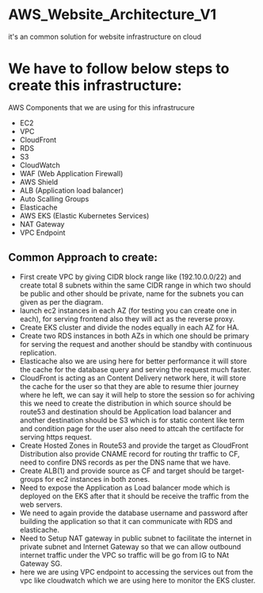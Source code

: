 # AWS_Website_Architecture_V1
it's an common solution for website infrastructure on cloud

# We have to follow below steps to create this infrastructure:
AWS Components that we are using for this infrastrucure
- EC2
- VPC
- CloudFront
- RDS
- S3
- CloudWatch
- WAF (Web Application Firewall)
- AWS Shield
- ALB (Application load balancer)
- Auto Scalling Groups
- Elasticache
- AWS EKS (Elastic Kubernetes Services)
- NAT Gateway
- VPC Endpoint

## Common Approach to create:

- First create VPC by giving CIDR block range like (192.10.0.0/22) and create total 8 subnets within the same CIDR range in which two should be public and other should be private, name for the subnets you can given as per the diagram.
- launch ec2 instances in each AZ (for testing you can create one in each), for serving frontend also they will act as the reverse proxy.
- Create EKS cluster and divide the nodes equally in each AZ for HA.
- Create two RDS instances in both AZs in which one should be primary for serving the request and another should be standby with continuous replication.
- Elasticache also we are using here for better performance it will store the cache for the database query and serving the request much faster.
- CloudFront is acting as an Content Delivery network here, it will store the cache for the user so that they are able to resume thier journey where he left, we can say it will help to store the session so for achiving this we need to create the distribution in which source should be route53 and destination should be Application load balancer and another destination should be S3 which is for static content like term and condition page for the user also need to attcah the certifacte for serving https request.    
- Create Hosted Zones in Route53 and provide the target as CloudFront Distribution also provide CNAME record for routing thr traffic to CF, need to confire DNS records as per the DNS name that we have.
- Create ALB(1) and provide source as CF and target should be target-groups for ec2 instances in both zones.
- Need to expose the Application as Load balancer mode which is deployed on the EKS after that it should be receive the traffic from the web servers.
- We need to again provide the database username and password after building the application so that it can communicate with RDS and elasticache.
- Need to Setup NAT gateway in public subnet to facilitate the internet in private subnet and Internet Gateway so that we can allow outbound internet traffic under the VPC so traffic will be go from IG to NAt Gateway SG.
- here we are using VPC endpoint to accessing the services out from the vpc like cloudwatch which we are using here to monitor the EKS cluster.
